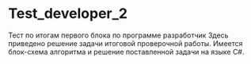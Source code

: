 # Test_developer_2
Тест по итогам первого блока по программе разработчик
Здесь приведено решение задачи итоговой проверочной работы.
Имеется блок-схема алгоритма и решение поставленной задачи на языке C#.

